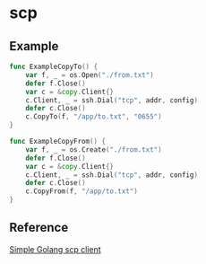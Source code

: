 # scp

## Example

```go
func ExampleCopyTo() {
	var f, _ = os.Open("./from.txt")
	defer f.Close()
	var c = &copy.Client{}
	c.Client, _ = ssh.Dial("tcp", addr, config)
	defer c.Close()
	c.CopyTo(f, "/app/to.txt", "0655")
}
```

```go
func ExampleCopyFrom() {
	var f, _ = os.Create("./from.txt")
	defer f.Close()
	var c = &copy.Client{}
	c.Client, _ = ssh.Dial("tcp", addr, config)
	defer c.Close()
	c.CopyFrom(f, "/app/to.txt")
}
```

## Reference

[Simple Golang scp client](https://pkg.go.dev/github.com/bramvdbogaerde/go-scp)
